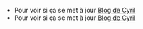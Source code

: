   
- Pour voir si ça se met à jour [Blog de Cyril](https://horsty.fr)  
- Pour voir si ça se met à jour [Blog de Cyril](https://horsty.fr)